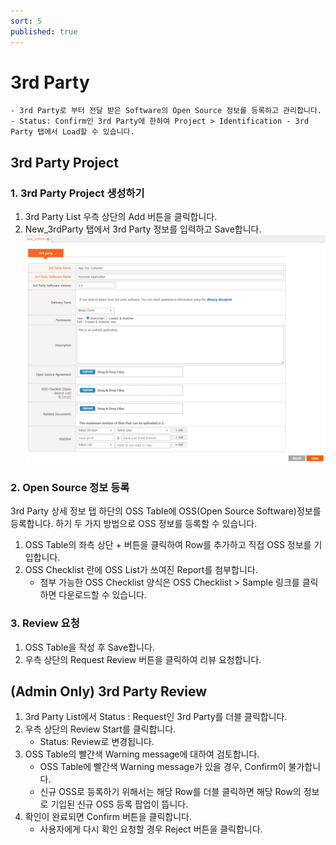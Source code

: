 ```yaml
---
sort: 5
published: true
---
```

# 3rd Party
```note
- 3rd Party로 부터 전달 받은 Software의 Open Source 정보를 등록하고 관리합니다.
- Status: Confirm인 3rd Party에 한하여 Project > Identification - 3rd Party 탭에서 Load할 수 있습니다. 
```

## 3rd Party Project 
### 1. 3rd Party Project 생성하기
1. 3rd Party List 우측 상단의 Add 버튼을 클릭합니다.
2. New_3rdParty 탭에서 3rd Party 정보를 입력하고 Save합니다.  
    ![new_tab](../images/3_3rd_new.png)

### 2. Open Source 정보 등록
3rd Party 상세 정보 탭 하단의 OSS Table에 OSS(Open Source Software)정보를 등록합니다. 
하기 두 가지 방법으로 OSS 정보를 등록할 수 있습니다. 
1. OSS Table의 좌측 상단 + 버튼을 클릭하여 Row를 추가하고 직접 OSS 정보를 기입합니다.
2. OSS Checklist 란에 OSS List가 쓰여진 Report를 첨부합니다. 
    - 첨부 가능한 OSS Checklist 양식은 OSS Checklist > Sample 링크를 클릭하면 다운로드할 수 있습니다.   

### 3. Review 요청
1. OSS Table을 작성 후 Save합니다. 
2. 우측 상단의 Request Review 버튼을 클릭하여 리뷰 요청합니다. 

## (Admin Only) 3rd Party Review
1. 3rd Party List에서 Status : Request인 3rd Party를 더블 클릭합니다. 
2. 우측 상단의 Review Start를 클릭합니다. 
    - Status: Review로 변경됩니다. 
3. OSS Table의 빨간색 Warning message에 대하여 검토합니다. 
    - OSS Table에 빨간색 Warning message가 있을 경우, Confirm이 불가합니다. 
    - 신규 OSS로 등록하기 위해서는 해당 Row를 더블 클릭하면 해당 Row의 정보로 기입된 신규 OSS 등록 팝업이 뜹니다. 
4. 확인이 완료되면 Confirm 버튼을 클릭합니다.   
    - 사용자에게 다시 확인 요청할 경우 Reject 버튼을 클릭합니다.



